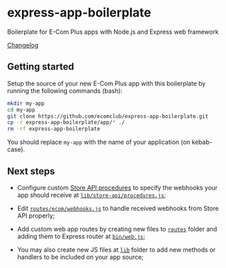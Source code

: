 # express-app-boilerplate

Boilerplate for E-Com Plus apps with Node.js and Express web framework

[Changelog](https://github.com/ecomclub/express-app-boilerplate/blob/master/CHANGELOG.md)

## Getting started

Setup the source of your new E-Com Plus app with this boilerplate
by running the following commands (bash):

```bash
mkdir my-app
cd my-app
git clone https://github.com/ecomclub/express-app-boilerplate.git
cp -r express-app-boilerplate/app/* ./
rm -rf express-app-boilerplate
```

You should replace `my-app` with the name of your
application (on kebab-case).

## Next steps

- Configure custom
[Store API procedures](https://developers.e-com.plus/docs/api/#/store/procedures/)
to specify the webhooks your app should receive
at [`lib/store-api/procedures.js`](https://github.com/ecomclub/express-app-boilerplate/blob/master/app/lib/store-api/procedures.js);

- Edit
[`routes/ecom/webhooks.js`](https://github.com/ecomclub/express-app-boilerplate/blob/master/app/routes/ecom/webhook.js)
to handle received webhooks from Store API properly;

- Add custom web app routes by creating new files to
[`routes`](https://github.com/ecomclub/express-app-boilerplate/tree/master/app/routes)
folder and adding them to Express router at
[`bin/web.js`](https://github.com/ecomclub/express-app-boilerplate/blob/master/app/bin/web.js);

- You may also create new JS files at
[`lib`](https://github.com/ecomclub/express-app-boilerplate/tree/master/app/lib)
folder to add new methods or handlers to be included
on your app source;
